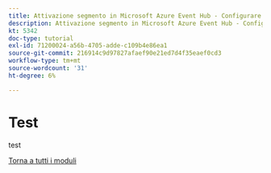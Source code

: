 ```yaml
---
title: Attivazione segmento in Microsoft Azure Event Hub - Configurare l’ambiente Microsoft Azure
description: Attivazione segmento in Microsoft Azure Event Hub - Configurare l’ambiente Microsoft Azure
kt: 5342
doc-type: tutorial
exl-id: 71200024-a56b-4705-adde-c109b4e86ea1
source-git-commit: 216914c9d97827afaef90e21ed7d4f35eaef0cd3
workflow-type: tm+mt
source-wordcount: '31'
ht-degree: 6%

---
```


# Test

test

[Torna a tutti i moduli](./../../../overview.md)
